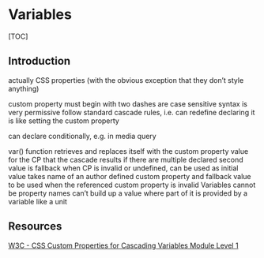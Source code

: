 # Variables

[TOC]



## Introduction

actually CSS properties
(with the obvious exception that they don’t style anything)

custom property
    must begin with two dashes
    are case sensitive
    syntax is very permissive
    follow standard cascade rules, i.e. can redefine
      declaring it is like setting the custom property

can declare conditionally, e.g. in media query
  
var() function retrieves and replaces itself with the custom property value
  for the CP that the cascade results if there are multiple declared
  second value is fallback when CP is invalid or undefined, can be used as initial value
takes name of an author defined custom property
and fallback value to be used when the referenced custom property is invalid
Variables cannot be property names
can’t build up a value where part of it is provided by a variable like a unit

## Resources

[W3C - CSS Custom Properties for Cascading Variables Module Level 1](https://drafts.csswg.org/css-variables/)